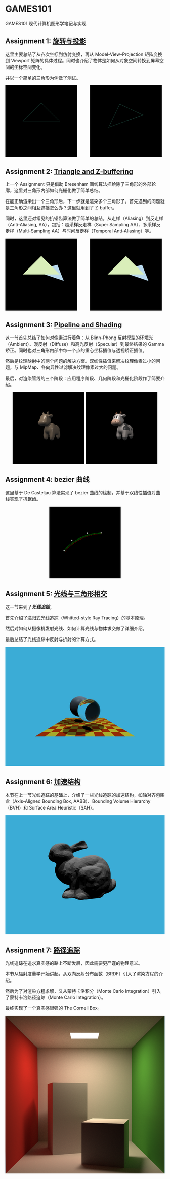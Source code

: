 # GAMES101

GAMES101 现代计算机图形学笔记与实现

## Assignment 1: [旋转与投影](./Assignment/Assignment1/)

这里主要总结了从齐次坐标到仿射变换，再从 Model-View-Projection 矩阵变换到 Viewport 矩阵的具体过程。同时也介绍了物体是如何从对象空间转换到屏幕空间的坐标空间变化。

并以一个简单的三角形为例做了测试。

<img src="./Assignment/Assignment1/build/image.png" width = "45%" > $\quad \quad$ <img src="./Assignment/Assignment1/build/output.png" width = "45%" >

## Assignment 2: [Triangle and Z-buffering](./Assignment/Assignment2)

上一个 Assignment 只是借助 Bresenham 画线算法描绘除了三角形的外部轮廓，这里对三角形内部如何光栅化做了简单总结。

在能正确渲染出一个三角形后，下一步就是渲染多个三角形了。首先遇到的问题就是三角形之间相互遮挡怎么办？这里就用到了 Z-buffer。

同时，这里还对常见的抗锯齿算法做了简单的总结，从走样（Aliasing）到反走样（Anti-Aliasing, AA），包括：超采样反走样（Super Sampling AA）、多采样反走样（Multi-Sampling AA）与时间反走样（Temporal Anti-Aliasing）等。

<img src="./Assignment/Assignment2/build/output.png" width = "45%" > $\quad \quad$ <img src="./Assignment/Assignment2/build/super_sampling_V2.png" width = "45%" >

## Assignment 3: [Pipeline and Shading](./Assignment/Assignment3)

这一节首先总结了如何对像素进行着色：从 Blinn-Phong 反射模型的环境光（Ambient）、漫反射（Diffuse）和高光反射（Specular）到最终结果的 Gamma 矫正。同时也对三角形内部中每一个点的重心坐标插值与透视矫正插值。

然后是纹理映射中的两个问题的解决方案。双线性插值来解决纹理像素过小的问题，与 MipMap、各向异性过滤解决纹理像素过大的问题。

最后，对渲染管线的三个阶段：应用程序阶段、几何阶段和光栅化阶段作了简要介绍。

<div align="center"><img src="./Assignment/Assignment3/Assets/phone_output.png" width = "45%" > <img src="./Assignment/Assignment3/Assets/texture_output.png" width = "45%" ></div>

## Assignment 4: bezier 曲线

这里基于 De Casteljau 算法实现了 bezier 曲线的绘制，并基于双线性插值对曲线实现了抗锯齿。

<div align="center"><img src="./Assignment/Assignment4/build/my_bezier_curve_compare.png" width = "45%" ></div>

## Assignment 5: [光线与三角形相交](./Assignment/Assignment5)

这一节来到了***光线追踪***。

首先介绍了递归式光线追踪（Whitted-style Ray Tracing）的基本原理。

然后对如何从摄像机发射光线、如何计算光线与物体求交做了详细介绍。

最后总结了光线追踪中反射与折射的计算方式。

![Ray Tracing](./Assignment/Assignment5/Assets/Ray_Tracing_Result.png "Ray Tracing")

## Assignment 6: [加速结构](./Assignment/Assignment6)

本节在上一节光线追踪的基础上，介绍了一些光线追踪的加速结构，如轴对齐包围盒（Axis-Aligned Bounding Box, AABB）、Bounding Volume Hierarchy（BVH）和 Surface Area Heuristic（SAH）。

![Stanford Bunny](./Assignment/Assignment6/Assets/Stanford_Bunny.png "Stanford Bunny")

## Assignment 7: [路径追踪](./Assignment/Assignment7)

光线追踪在追求真实感的路上不断发展，因此需要更严谨的物理意义。

本节从辐射度量学开始讲起，从双向反射分布函数（BRDF）引入了渲染方程的介绍。

然后为了对渲染方程求解，又从蒙特卡洛积分（Monte Carlo Integration）引入了蒙特卡洛路径追踪（Monte Carlo Integration）。

最终实现了一个真实感很强的 The Cornell Box。

![Path Tracing](./Assignment/Assignment7/Assets/Path_Tracing.png "Path Tracing")
